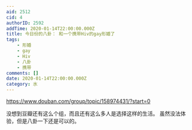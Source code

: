 ```yaml
---
aid: 2512
cid: 4
authorID: 2592
addTime: 2020-01-14T22:00:00.000Z
title: 今日份的八卦： 和一个携带Hiv的gay形婚了
tags:
    - 形婚
    - gay
    - Hiv
    - 八卦
    - 携带
comments: []
date: 2020-01-14T22:00:00.000Z
category: 水
---
```


https://www.douban.com/group/topic/158974431/?start=0

没想到豆瓣还有这么个组，而且还有这么多人是选择这样的生活。 虽然没法体验，但是八卦一下还是可以的。
